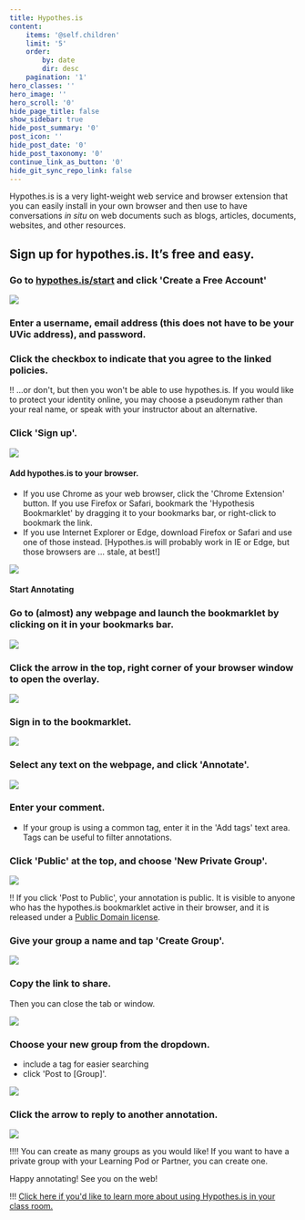 ```yaml
---
title: Hypothes.is
content:
    items: '@self.children'
    limit: '5'
    order:
        by: date
        dir: desc
    pagination: '1'
hero_classes: ''
hero_image: ''
hero_scroll: '0'
hide_page_title: false
show_sidebar: true
hide_post_summary: '0'
post_icon: ''
hide_post_date: '0'
hide_post_taxonomy: '0'
continue_link_as_button: '0'
hide_git_sync_repo_link: false
---
```


Hypothes.is is a very light-weight web service and browser extension that you can easily install in your own browser and then use to have conversations *in situ* on web documents such as blogs, articles, documents, websites, and other resources.

## Sign up for hypothes.is. It’s free and easy.

### Go to [hypothes.is/start](https://hypothes.is/start) and click 'Create a Free Account'

![](hypothes-is-1.png)

### Enter a username, email address (this does not have to be your UVic address), and password.

### Click the checkbox to indicate that you agree to the linked policies.
!! ...or don't, but then you won't be able to use hypothes.is. If you would like to protect your identity online, you may choose a pseudonym rather than your real name, or speak with your instructor about an alternative.

### Click 'Sign up'.

![](hypothes-is-2.png)

#### Add hypothes.is to your browser.

- If you use Chrome as your web browser, click the 'Chrome Extension' button. If you use Firefox or Safari, bookmark the 'Hypothesis Bookmarklet' by dragging it to your bookmarks bar, or right-click to bookmark the link.
- If you use Internet Explorer or Edge, download Firefox or Safari and use one of those instead. [Hypothes.is will probably work in IE or Edge, but those browsers are ... stale, at best!]

![](hypothes-is-3.png)

#### Start Annotating

### Go to (almost) any webpage and launch the bookmarklet by clicking on it in your bookmarks bar.

![](hypothes-is-4.png)

### Click the arrow in the top, right corner of your browser window to open the overlay.

![](hypothes-is-5.png)

### Sign in to the bookmarklet.

![](hypothes-is-6.png)

### Select any text on the webpage, and click 'Annotate'.

![](hypothes-is-7.png)

### Enter your comment.
- If your group is using a common tag, enter it in the 'Add tags' text area. Tags can be useful to filter annotations.

### Click 'Public' at the top, and choose 'New Private Group'.

![](hypothes-is-8d.png)

!! If you click 'Post to Public', your annotation is public. It is visible to anyone who has the hypothes.is bookmarklet active in their browser, and it is released under a [Public Domain license](https://creativecommons.org/share-your-work/public-domain/).

### Give your group a name and tap 'Create Group'.

![](hypothes-is-8a.png)

### Copy the link to share.
Then you can close the tab or window.

![](hypothes-is-8b.png)

### Choose your new group from the dropdown.

- include a tag for easier searching
- click 'Post to [Group]'.

![](hypothes-is-8c.png)

### Click the arrow to reply to another annotation.

![](hypothes-is-9.png)

!!!! You can create as many groups as you would like! If you want to have a private group with your Learning Pod or Partner, you can create one.

Happy annotating! See you on the web!

!!! [Click here if you'd like to learn more about using Hypothes.is in your class room.](https://web.hypothes.is/education/)
